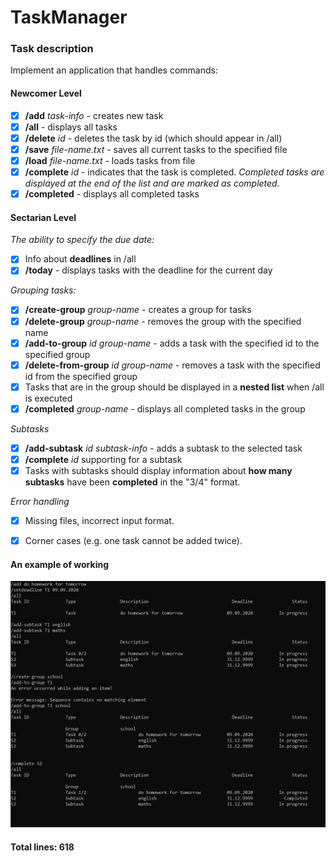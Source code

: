# TaskManager
### Task description
Implement an application that handles commands:
#### Newcomer Level
- [X] **/add** *task-info* - creates new task
- [X] **/all** - displays all tasks
- [X] **/delete** *id* - deletes the task by id (which should appear in /all)
- [X] **/save** *file-name.txt* - saves all current tasks to the specified file
- [X] **/load** *file-name.txt* - loads tasks from file
- [X] **/complete** *id* - indicates that the task is completed. *Completed tasks are displayed at the end of the list and are marked as completed.*
- [X] **/completed** - displays all completed tasks
#### Sectarian Level
*The ability to specify the due date:*
- [X] Info about **deadlines** in /all
- [X] **/today** - displays tasks with the deadline for the current day

*Grouping tasks:*
- [X] **/create-group** *group-name* - creates a group for tasks
- [X] **/delete-group** *group-name* - removes the group with the specified name
- [X] **/add-to-group** *id group-name* - adds a task with the specified id to the specified group
- [X] **/delete-from-group** *id group-name* - removes a task with the specified id from the specified group
- [X] Tasks that are in the group should be displayed in a **nested list** when /all is executed
- [X] **/completed** *group-name* - displays all completed tasks in the group

*Subtasks*
- [X] **/add-subtask** *id subtask-info* - adds a subtask to the selected task
- [X] **/complete** *id* supporting for a subtask
- [X] Tasks with subtasks should display information about **how many subtasks** have been **completed** in the "3/4" format.

*Error handling*
- [X] Missing files, incorrect input format.
- [X] Corner cases (e.g. one task cannot be added twice).



#### An example of working
![example](https://github.com/annchous/TaskManager/blob/master/Screenshots/tmscreen.PNG)

#### Total lines: 618
